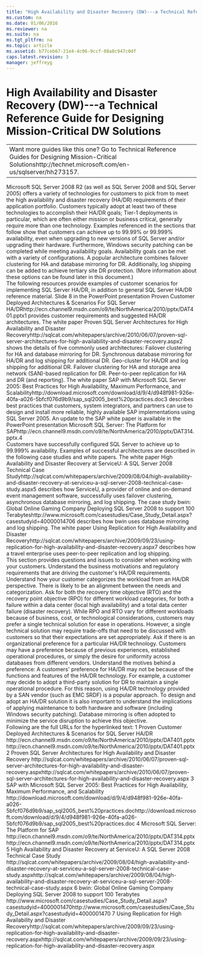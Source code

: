 ```yaml
---
title: "High Availability and Disaster Recovery (DW)---a Technical Reference Guide for Designing Mission-Critical DW Solutions"
ms.custom: na
ms.date: 01/06/2016
ms.reviewer: na
ms.suite: na
ms.tgt_pltfrm: na
ms.topic: article
ms.assetid: b77ceb67-21e4-4c06-9ccf-08a8c947c0df
caps.latest.revision: 3
manager: jeffreyg
---
```

# High Availability and Disaster Recovery (DW)---a Technical Reference Guide for Designing Mission-Critical DW Solutions
<?xml version="1.0" encoding="utf-8"?>
<developerConceptualDocument xmlns="http://ddue.schemas.microsoft.com/authoring/2003/5" xmlns:xlink="http://www.w3.org/1999/xlink" xmlns:xsi="http://www.w3.org/2001/XMLSchema-instance" xsi:schemaLocation="http://ddue.schemas.microsoft.com/authoring/2003/5 http://clixdevr3.blob.core.windows.net/ddueschema/developer.xsd">
  <introduction>
    <table xmlns:caps="http://schemas.microsoft.com/build/caps/2013/11">
      <tbody>
        <tr>
          <TD>
            <para>
              <embeddedLabel>Want more guides like this one?</embeddedLabel> Go to <externalLink><linkText>Technical Reference Guides for Designing Mission-Critical Solutions</linkText><linkUri>http://technet.microsoft.com/en-us/sqlserver/hh273157</linkUri></externalLink>.</para>
          </TD>
        </tr>
      </tbody>
    </table>
    <para>Microsoft SQL Server 2008 R2 (as well as SQL Server 2008 and SQL Server 2005) offers a variety of technologies for customers to pick from to meet the high availability and disaster recovery (HA/DR) requirements of their application portfolio. Customers typically adopt at least two of these technologies to accomplish their HA/DR goals; Tier-1 deployments in particular, which are often either mission or business critical, generally require more than one technology. </para>
    <para>Examples referenced in the sections that follow show that customers can achieve up to 99.99% or 99.999% availability, even when upgrading to new versions of SQL Server and/or upgrading their hardware. Furthermore, Windows security patching can be completed while meeting availability goals. </para>
    <para>Availability goals can be met with a variety of configurations. A popular architecture combines failover clustering for HA and database mirroring for DR. Additionally, log shipping can be added to achieve tertiary site DR protection. (More information about these options can be found later in this document.)</para>
  </introduction>
  <section>
    <title>Best Practices</title>
    <content>
      <para>The following resources provide examples of customer scenarios for implementing SQL Server HA/DR, in addition to general SQL Server HA/DR reference material.</para>
      <list class="bullet">
        <listItem>
          <para>Slide 8 in the PowerPoint presentation <externalLink><linkText>Proven Customer Deployed Architectures &amp; Scenarios For SQL Server HA/DR</linkText><linkUri>http://ecn.channel9.msdn.com/o9/te/NorthAmerica/2010/pptx/DAT401.pptx</linkUri></externalLink><superscript>1</superscript> provides customer requirements and suggested HA/DR architectures.</para>
        </listItem>
        <listItem>
          <para>The white paper <externalLink><linkText>Proven SQL Server Architectures for High Availability and Disaster Recovery</linkText><linkUri>http://sqlcat.com/whitepapers/archive/2010/06/07/proven-sql-server-architectures-for-high-availability-and-disaster-recovery.aspx</linkUri></externalLink><superscript>2</superscript> shows the details of five commonly used architectures:</para>
          <list class="bullet">
            <listItem>
              <para>Failover clustering for HA and database mirroring for DR.</para>
            </listItem>
            <listItem>
              <para>Synchronous database mirroring for HA/DR and log shipping for additional DR.</para>
            </listItem>
            <listItem>
              <para>Geo-cluster for HA/DR and log shipping for additional DR.</para>
            </listItem>
            <listItem>
              <para>Failover clustering for HA and storage area network (SAN)-based replication for DR.</para>
            </listItem>
            <listItem>
              <para>Peer-to-peer replication for HA and DR (and reporting).</para>
            </listItem>
          </list>
        </listItem>
        <listItem>
          <para>The white paper <externalLink><linkText>SAP with Microsoft SQL Server 2005: Best Practices for High Availability, Maximum Performance, and Scalability</linkText><linkUri>http://download.microsoft.com/download/d/9/4/d948f981-926e-40fa-a026-5bfcf076d9b9/sap_sql2005_best%20practices.doc</linkUri></externalLink><superscript>3</superscript> describes best practices that customers, system integrators, and partners can use to design and install more reliable, highly available SAP implementations using SQL Server 2005. An update to the SAP white paper is available in the PowerPoint presentation <externalLink><linkText>Microsoft SQL Server: The Platform for SAP</linkText><linkUri>http://ecn.channel9.msdn.com/o9/te/NorthAmerica/2010/pptx/DAT314.pptx</linkUri></externalLink>.<superscript>4</superscript></para>
        </listItem>
      </list>
    </content>
  </section>
  <section>
    <title>Case Studies and References</title>
    <content>
      <para>Customers have successfully configured SQL Server to achieve up to 99.999% availability. Examples of successful architectures are described in the following case studies and white papers. </para>
      <list class="bullet">
        <listItem>
          <para>The white paper <externalLink><linkText>High Availability and Disaster Recovery at ServiceU: A SQL Server 2008 Technical Case Study</linkText><linkUri>http://sqlcat.com/whitepapers/archive/2009/08/04/high-availability-and-disaster-recovery-at-serviceu-a-sql-server-2008-technical-case-study.aspx</linkUri></externalLink><superscript>5</superscript> describes how ServiceU, a provider of online and on-demand event management software, successfully uses failover clustering, asynchronous database mirroring, and log shipping.</para>
        </listItem>
        <listItem>
          <para>The case study <externalLink><linkText>bwin: Global Online Gaming Company Deploying SQL Server 2008 to support 100 Terabytes</linkText><linkUri>http://www.microsoft.com/casestudies/Case_Study_Detail.aspx?casestudyid=4000001470</linkUri></externalLink><superscript>6</superscript> describes how bwin uses database mirroring and log shipping.</para>
        </listItem>
        <listItem>
          <para>The white paper <externalLink><linkText>Using Replication for High Availability and Disaster Recovery</linkText><linkUri>http://sqlcat.com/whitepapers/archive/2009/09/23/using-replication-for-high-availability-and-disaster-recovery.aspx</linkUri></externalLink><superscript>7</superscript> describes how a travel enterprise uses peer-to-peer replication and log shipping.</para>
        </listItem>
      </list>
    </content>
  </section>
  <section>
    <title>Questions and Considerations</title>
    <content>
      <para>This section provides questions and issues to consider when working with your customers.</para>
      <list class="bullet">
        <listItem>
          <para>Understand the business motivations and regulatory requirements that are driving the customer's HA/DR requirements. Understand how your customer categorizes the workload from an HA/DR perspective. There is likely to be an alignment between the needs and categorization.</para>
        </listItem>
        <listItem>
          <para>Ask for both the recovery time objective (RTO) and the recovery point objective (RPO) for different workload categories, for both a failure within a data center (local high availability) and a total data center failure (disaster recovery). While RPO and RTO vary for different workloads because of business, cost, or technological considerations, customers may prefer a single technical solution for ease in operations. However, a single technical solution may require trade-offs that need to be discussed with customers so that their expectations are set appropriately.</para>
        </listItem>
        <listItem>
          <para>Ask if there is an organizational preference for a particular HA/DR technology. Customers may have a preference because of previous experiences, established operational procedures, or simply the desire for uniformity across databases from different vendors. Understand the motives behind a preference: A customers' preference for HA/DR may not be because of the functions and features of the HA/DR technology. For example, a customer may decide to adopt a third-party solution for DR to maintain a single operational procedure. For this reason, using HA/DR technology provided by a SAN vendor (such as EMC SRDF) is a popular approach.   </para>
        </listItem>
        <listItem>
          <para>To design and adopt an HA/DR solution it is also important to understand the implications of applying maintenance to both hardware and software (including Windows security patching). Database mirroring is often adopted to minimize the service disruption to achieve this objective.</para>
        </listItem>
      </list>
    </content>
  </section>
  <section>
    <title>Appendix</title>
    <content>
      <para>Following are the full URLs for the hyperlinked text:</para>
      <para>
        <superscript>1</superscript> Proven Customer Deployed Architectures &amp; Scenarios for SQL Server HA/DR  <externalLink><linkText>http://ecn.channel9.msdn.com/o9/te/NorthAmerica/2010/pptx/DAT401.pptx</linkText><linkUri>http://ecn.channel9.msdn.com/o9/te/NorthAmerica/2010/pptx/DAT401.pptx</linkUri></externalLink></para>
      <para>
        <superscript>2</superscript> Proven SQL Server Architectures for High Availability and Disaster Recovery  <externalLink><linkText>http://sqlcat.com/whitepapers/archive/2010/06/07/proven-sql-server-architectures-for-high-availability-and-disaster-recovery.aspx</linkText><linkUri>http://sqlcat.com/whitepapers/archive/2010/06/07/proven-sql-server-architectures-for-high-availability-and-disaster-recovery.aspx</linkUri></externalLink></para>
      <para>
        <superscript>3</superscript> SAP with Microsoft SQL Server 2005: Best Practices for High Availability, Maximum Performance, and Scalability  <externalLink><linkText>http://download.microsoft.com/download/d/9/4/d948f981-926e-40fa-a026-5bfcf076d9b9/sap_sql2005_best%20practices.doc</linkText><linkUri>http://download.microsoft.com/download/d/9/4/d948f981-926e-40fa-a026-5bfcf076d9b9/sap_sql2005_best%20practices.doc</linkUri></externalLink></para>
      <para>
        <superscript>4</superscript> Microsoft SQL Server: The Platform for SAP  <externalLink><linkText>http://ecn.channel9.msdn.com/o9/te/NorthAmerica/2010/pptx/DAT314.pptx</linkText><linkUri>http://ecn.channel9.msdn.com/o9/te/NorthAmerica/2010/pptx/DAT314.pptx</linkUri></externalLink></para>
      <para>
        <superscript>5</superscript> High Availability and Disaster Recovery at ServiceU: A SQL Server 2008 Technical Case Study  <externalLink><linkText>http://sqlcat.com/whitepapers/archive/2009/08/04/high-availability-and-disaster-recovery-at-serviceu-a-sql-server-2008-technical-case-study.aspx</linkText><linkUri>http://sqlcat.com/whitepapers/archive/2009/08/04/high-availability-and-disaster-recovery-at-serviceu-a-sql-server-2008-technical-case-study.aspx</linkUri></externalLink></para>
      <para>
        <superscript>6</superscript> bwin: Global Online Gaming Company Deploying SQL Server 2008 to support 100 Terabytes  <externalLink><linkText>http://www.microsoft.com/casestudies/Case_Study_Detail.aspx?casestudyid=4000001470</linkText><linkUri>http://www.microsoft.com/casestudies/Case_Study_Detail.aspx?casestudyid=4000001470</linkUri></externalLink></para>
      <para>
        <superscript>7</superscript> Using Replication for High Availability and Disaster Recovery<externalLink><linkText>http://sqlcat.com/whitepapers/archive/2009/09/23/using-replication-for-high-availability-and-disaster-recovery.aspx</linkText><linkUri>http://sqlcat.com/whitepapers/archive/2009/09/23/using-replication-for-high-availability-and-disaster-recovery.aspx</linkUri></externalLink></para>
    </content>
  </section>
  <relatedTopics />
</developerConceptualDocument>
